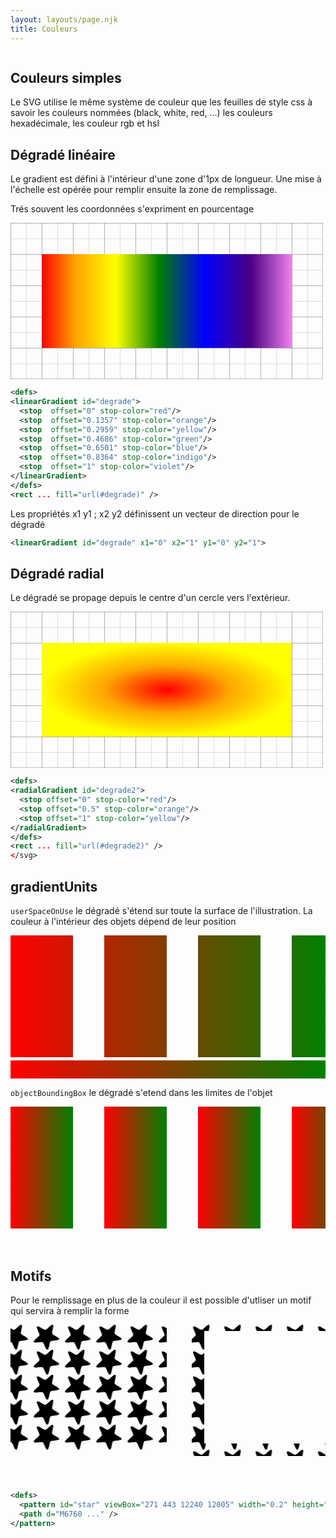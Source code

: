 ```yaml
---
layout: layouts/page.njk
title: Couleurs
---
```

<svg width="0" height="0">
  <defs>
    <pattern id="tenthGrid" width="25" height="25" patternUnits="userSpaceOnUse">
      <path d="M 25 0 L 0 0 0 25" fill="none" stroke="gray" stroke-width="0.5"/>
    </pattern>
    <pattern id="fiftygrid" width="50" height="50" patternUnits="userSpaceOnUse">
      <rect width="50" height="50" fill="url(#tenthGrid)"/>
      <path d="M 50 0 L 0 0 0 50" fill="none" stroke="gray" stroke-width="1"/>
    </pattern>
    <symbol id="grid">
      <rect width="100%" height="100%" fill="url(#fiftygrid)"/>
      <path d="M 500 0 L 500 250 0 250" fill="none" stroke="gray" stroke-width="1"/>
    </symbol>
  </defs>
</svg>

## Couleurs simples

Le SVG utilise le même système de couleur que les feuilles de style css à savoir les couleurs nommées (black, white, red, ...) les couleurs hexadécimale, les couleur rgb et hsl

## Dégradé linéaire 

Le gradient est défini à l'intérieur d'une zone d'1px de longueur. Une mise à l'échelle est opérée pour remplir ensuite la zone de remplissage.

Trés souvent les coordonnées s'expriment en pourcentage

<svg width="500" height="250">
  <use href="#grid"/>
  <defs>
    <linearGradient id="degrade">
		<stop offset="0" stop-color="red"/>
		<stop offset="0.1357" stop-color="orange"/>
		<stop offset="0.2959" stop-color="yellow"/>
		<stop offset="0.4686" stop-color="green"/>
		<stop offset="0.6501" stop-color="blue"/>
		<stop offset="0.8364" stop-color="indigo"/>
		<stop offset="1" stop-color="violet"/>
	  </linearGradient>
  </defs>
    <rect x="50" y="50" width="400" height="150" fill="url(#degrade)" />
</svg>

```svg
<defs>
<linearGradient id="degrade">
  <stop  offset="0" stop-color="red"/>
  <stop  offset="0.1357" stop-color="orange"/>
  <stop  offset="0.2959" stop-color="yellow"/>
  <stop  offset="0.4686" stop-color="green"/>
  <stop  offset="0.6501" stop-color="blue"/>
  <stop  offset="0.8364" stop-color="indigo"/>
  <stop  offset="1" stop-color="violet"/>
</linearGradient>
</defs>
<rect ... fill="url(#degrade)" />
```

Les propriétés x1 y1 ; x2 y2 définissent un vecteur de direction pour le dégradé

```svg
<linearGradient id="degrade" x1="0" x2="1" y1="0" y2="1">
``` 

## Dégradé radial 

Le dégradé se propage depuis le centre d'un cercle vers l'extérieur.

<svg width="500" height="250">
  <use href="#grid"/>
  <defs>
    <radialGradient id="degrade2">
		<stop  offset="0" stop-color="red"/>
		<stop  offset="0.5" stop-color="orange"/>
    <stop  offset="1" stop-color="yellow"/>
	  </radialGradient>
  </defs>
    <rect x="50" y="50" width="400" height="150" fill="url(#degrade2)" />
</svg>

```svg
<defs>
<radialGradient id="degrade2">
  <stop offset="0" stop-color="red"/>
  <stop offset="0.5" stop-color="orange"/>
  <stop offset="1" stop-color="yellow"/>
</radialGradient>
</defs>
<rect ... fill="url(#degrade2)" />
</svg>
```

## gradientUnits

`userSpaceOnUse` le dégradé s'étend sur toute la surface de l'illustration. La couleur à l'intérieur des objets dépend de leur position

<svg width="550" height="250">
<defs>
  <linearGradient id="userSpaceOnUse" gradientUnits="userSpaceOnUse">
		<stop  offset="0" style="stop-color:red"/>
		<stop  offset="1" style="stop-color:green;"/>
	</linearGradient>
</defs>
  <rect width="100" height="195" fill="url(#userSpaceOnUse)" />
  <rect x="150" width="100" height="195" fill="url(#userSpaceOnUse)" />
  <rect x="300" width="100" height="195" fill="url(#userSpaceOnUse)" />
  <rect x="450" width="100" height="195" fill="url(#userSpaceOnUse)" />
  <rect x=0 y="200" width="550" height="50" fill="url(#userSpaceOnUse)" />
</svg>

`objectBoundingBox` le dégradé s'etend dans les limites de l'objet

<svg width="550" height="250">
<defs>
  <linearGradient id="objectBoundingBox" gradientUnits="objectBoundingBox">
		<stop  offset="0" style="stop-color:red"/>
		<stop  offset="1" style="stop-color:green;"/>
	</linearGradient>
</defs>
  <rect width="100" height="195" fill="url(#objectBoundingBox)" />
  <rect x="150" width="100" height="195" fill="url(#objectBoundingBox)" />
  <rect x="300" width="100" height="195" fill="url(#objectBoundingBox)" />
  <rect x="450" width="100" height="195" fill="url(#objectBoundingBox)" />
</svg>

## Motifs

Pour le remplissage en plus de la couleur il est possible d'utliser un motif qui servira à remplir la forme

<svg width="600" height="300">
  <defs>
    <pattern id="star" viewBox="271 443 12240 12005" width="0.2" height="0.2" x="0.13" y="0">
  <path d="M6760 12443 c-137 -26 -302 -163 -453 -375 -207 -293 -384 -645 -802
    -1598 -347 -790 -486 -1070 -667 -1337 -211 -311 -357 -373 -878 -374 -303 0
    -573 22 -1315 106 -310 36 -666 73 -930 97 -191 17 -792 17 -905 0 -359 -56
    -525 -174 -538 -382 -7 -128 43 -265 161 -442 197 -294 514 -612 1317 -1323
    955 -845 1247 -1174 1290 -1452 37 -234 -95 -656 -453 -1458 -364 -816 -430
    -963 -490 -1110 -252 -611 -352 -998 -318 -1236 31 -222 145 -333 357 -346
    311 -21 768 169 1699 704 749 431 885 508 1051 596 451 240 718 338 924 341
    121 1 161 -10 310 -84 265 -133 574 -380 1300 -1040 1006 -916 1405 -1206
    1752 -1276 102 -21 173 -13 255 27 103 50 160 135 204 304 21 81 23 111 23
    315 0 125 -5 267 -12 320 -51 379 -107 674 -253 1335 -229 1034 -279 1327
    -279 1647 0 162 16 260 55 346 101 221 462 490 1275 952 661 375 831 473 1005
    578 739 446 1065 761 1065 1027 0 155 -96 273 -306 378 -300 150 -748 236
    -1764 342 -1052 108 -1334 148 -1637 225 -387 100 -514 201 -648 515 -117 276
    -211 629 -391 1482 -135 644 -212 973 -289 1237 -115 398 -240 668 -380 824
    -94 105 -221 156 -335 135z"/>
    </pattern>
  </defs>
  <rect x="0"  y="0" width="250" height="200" fill="url(#star)"/>
  <rect x="300"  y="0" width="250" height="200" stroke-width="20" stroke="url(#star)" fill="none"/>
</svg>

```svg
<defs>
  <pattern id="star" viewBox="271 443 12240 12005" width="0.2" height="0.2" x="0.13" y="0">
  <path d="M6760 ..." /> 
</pattern>
```